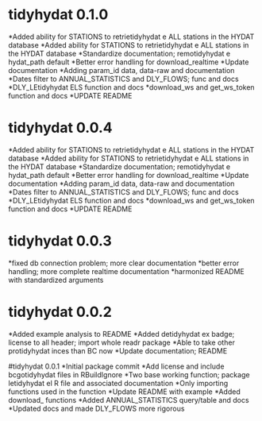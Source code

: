 # tidyhydat 0.1.0
*Added ability for STATIONS to retrietidyhydat e ALL stations in the HYDAT database
*Added ability for STATIONS to retrietidyhydat e ALL stations in the HYDAT database
*Standardize documentation; remotidyhydat e hydat_path default
*Better error handling for download_realtime
*Update documentation
*Adding param_id data, data-raw and documentation
*Dates filter to ANNUAL_STATISTICS and DLY_FLOWS; func and docs
*DLY_LEtidyhydat ELS function and docs
*download_ws and get_ws_token function and docs
*UPDATE README

# tidyhydat 0.0.4
*Added ability for STATIONS to retrietidyhydat e ALL stations in the HYDAT database
*Added ability for STATIONS to retrietidyhydat e ALL stations in the HYDAT database
*Standardize documentation; remotidyhydat e hydat_path default
*Better error handling for download_realtime
*Update documentation
*Adding param_id data, data-raw and documentation
*Dates filter to ANNUAL_STATISTICS and DLY_FLOWS; func and docs
*DLY_LEtidyhydat ELS function and docs
*download_ws and get_ws_token function and docs
*UPDATE README

# tidyhydat 0.0.3
*fixed db connection problem; more clear documentation
*better error handling; more complete realtime documentation
*harmonized README with standardized arguments

# tidyhydat 0.0.2
*Added example analysis to README
*Added detidyhydat ex badge; license to all header; import whole readr package
*Able to take other protidyhydat inces than BC now
*Update documentation; README

#tidyhydat 0.0.1
*Initial package commit
*Add license and include bcgotidyhydat  files in RBuildIgnore
*Two base working function; package letidyhydat el R file and associated documentation
*Only importing functions used in the function
*Update README with example
*Added download_ functions
*Added ANNUAL_STATISTICS query/table and docs
*Updated docs and made DLY_FLOWS more rigorous








